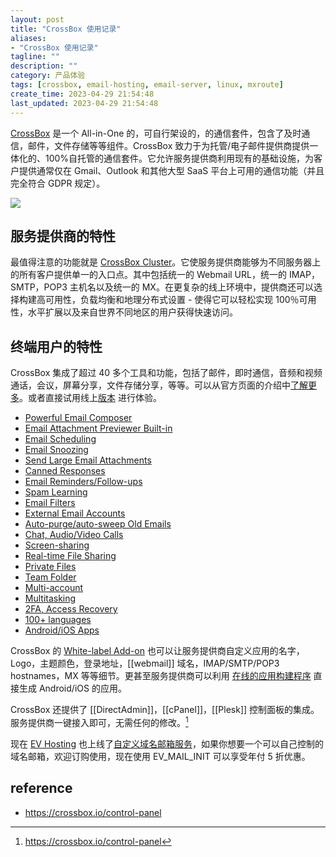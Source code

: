 ```yaml
---
layout: post
title: "CrossBox 使用记录"
aliases:
- "CrossBox 使用记录"
tagline: ""
description: ""
category: 产品体验
tags: [crossbox, email-hosting, email-server, linux, mxroute]
create_time: 2023-04-29 21:54:48
last_updated: 2023-04-29 21:54:48
---
```


[CrossBox](https://crossbox.io/) 是一个 All-in-One 的，可自行架设的，的通信套件，包含了及时通信，邮件，文件存储等等组件。CrossBox 致力于为托管/电子邮件提供商提供一体化的、100%自托管的通信套件。它允许服务提供商利用现有的基础设施，为客户提供通常仅在 Gmail、Outlook 和其他大型 SaaS 平台上可用的通信功能（并且完全符合 GDPR 规定）。

![](https://photo.einverne.info/images/2023/04/29/Y8Ky.png)

## 服务提供商的特性

最值得注意的功能就是 [CrossBox Cluster](https://crossbox.io/cluster)。它使服务提供商能够为不同服务器上的所有客户提供单一的入口点。其中包括统一的 Webmail URL，统一的 IMAP，SMTP，POP3 主机名以及统一的 MX。在更复杂的线上环境中，提供商还可以选择构建高可用性，负载均衡和地理分布式设置 - 使得它可以轻松实现 100％可用性，水平扩展以及来自世界不同地区的用户获得快速访问。

## 终端用户的特性

CrossBox 集成了超过 40 多个工具和功能，包括了邮件，即时通信，音频和视频通话，会议，屏幕分享，文件存储分享，等等。可以从官方页面的介绍中[了解更多](https://crossbox.io/tour)。或者直接试用线上[版本](https://crossbox.io/demo) 进行体验。

- [Powerful Email Composer](https://crossbox.io/tour/email-composer "Powerful Email Composer")
- [Email Attachment Previewer Built-in](https://crossbox.io/tour/attachment-previewer "Email Attachment Previewer Built-in")
- [Email Scheduling](https://crossbox.io/tour/email-scheduling "Email Scheduling")
- [Email Snoozing](https://crossbox.io/tour/email-snoozing "Email Snoozing")
- [Send Large Email Attachments](https://crossbox.io/tour/send-large-email-attachments "Send Large Email Attachments")
- [Canned Responses](https://crossbox.io/tour/email-canned-responses "Canned Responses")
- [Email Reminders/Follow-ups](https://crossbox.io/tour/email-reminders "Email Reminders/Follow-ups")
- [Spam Learning](https://crossbox.io/tour/spam-learning "Spam Learning")
- [Email Filters](https://crossbox.io/tour/conditions-and-actions-filters "Email Filters")
- [External Email Accounts](https://crossbox.io/tour/external-accounts "External Email Accounts")
- [Auto-purge/auto-sweep Old Emails](https://crossbox.io/tour/purge-email "Auto-purge/auto-sweep Old Emails")
- [Chat, Audio/Video Calls](https://crossbox.io/tour/text-audio-video "Chat, Audio/Video Calls")
- [Screen-sharing](https://crossbox.io/tour/screen-sharing "Screen-sharing")
- [Real-time File Sharing](https://crossbox.io/tour/chat-file-sharing "Real-time File Sharing")
- [Private Files](https://crossbox.io/tour/private-files "Private Files")
- [Team Folder](https://crossbox.io/tour/team-folder "Team Folder")
- [Multi-account](https://crossbox.io/tour/multi-account "Multi-account")
- [Multitasking](https://crossbox.io/tour/multitasking "Multitasking")
- [2FA, Access Recovery](https://crossbox.io/tour/security "2FA, Access Recovery")
- [100+ languages](https://crossbox.io/tour/internationalization "100+ languages")
- [Android/iOS Apps](https://crossbox.io/tour/android-ios-apps "Android/iOS Apps")

CrossBox 的 [White-label Add-on](https://crossbox.io/white-label-branding) 也可以让服务提供商自定义应用的名字，Logo，主题颜色，登录地址，[[webmail]] 域名，IMAP/SMTP/POP3 hostnames，MX 等等细节。更甚至服务提供商可以利用 [在线的应用构建程序](https://crossbox.io/documentation/page/online-apps-builder) 直接生成 Android/iOS 的应用。

CrossBox 还提供了 [[DirectAdmin]]，[[cPanel]]，[[Plesk]] 控制面板的集成。服务提供商一键接入即可，无需任何的修改。[^2]

[^2]: <https://crossbox.io/control-panel>

现在 [EV Hosting](https://crossbox.io/control-panel) 也上线了[自定义域名邮箱服务](https://client.einverne.info/order.php?step=1&productGroup=9)，如果你想要一个可以自己控制的域名邮箱，欢迎订购使用，现在使用 EV_MAIL_INIT 可以享受年付 5 折优惠。

## reference

- <https://crossbox.io/control-panel>
